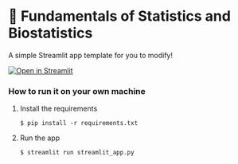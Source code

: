 # 🎈 Fundamentals of Statistics and Biostatistics

A simple Streamlit app template for you to modify!

[![Open in Streamlit](https://static.streamlit.io/badges/streamlit_badge_black_white.svg)](https://wubiostatistics.streamlit.app/)

### How to run it on your own machine

1. Install the requirements

   ```
   $ pip install -r requirements.txt
   ```

2. Run the app

   ```
   $ streamlit run streamlit_app.py
   ```
